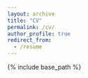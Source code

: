 ```yaml
---
layout: archive
title: "CV"
permalink: /cv/
author_profile: true
redirect_from:
  - /resume
---
```


{% include base_path %}



<iframe width='100%' height='1500 src="https://docs.google.com/document/d/e/2PACX-1vTg0vhzHo3ahJD2mtNDwpBXdkCDInmJ2yq6pzm0UM_sz-1-KW_k-9QiP6DSuqLP_8_ymd1mVmPDf5y6/pub?embedded=true"></iframe>

